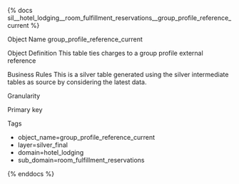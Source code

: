 {% docs sil__hotel_lodging__room_fulfillment_reservations__group_profile_reference_current %}

Object Name
group_profile_reference_current

Object Definition
This table ties charges to a group profile external reference

Business Rules
This is a silver table generated using the silver intermediate tables as source by considering the latest data.

Granularity

Primary key

Tags
- object_name=group_profile_reference_current
- layer=silver_final
- domain=hotel_lodging
- sub_domain=room_fulfillment_reservations

{% enddocs %}